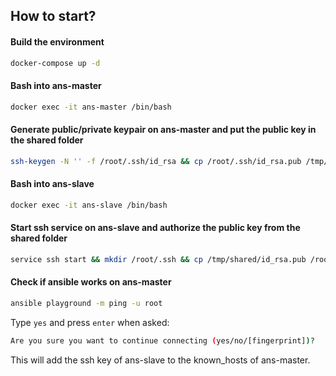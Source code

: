 ## How to start?

#### Build the environment

```bash
docker-compose up -d
```

#### Bash into ans-master

```bash
docker exec -it ans-master /bin/bash
```

#### Generate public/private keypair on ans-master and put the public key in the shared folder

```bash
ssh-keygen -N '' -f /root/.ssh/id_rsa && cp /root/.ssh/id_rsa.pub /tmp/shared
```

#### Bash into ans-slave

```bash
docker exec -it ans-slave /bin/bash
```

#### Start ssh service on ans-slave and authorize the public key from the shared folder

```bash
service ssh start && mkdir /root/.ssh && cp /tmp/shared/id_rsa.pub /root/.ssh/authorized_keys
```

#### Check if ansible works on ans-master

```bash
ansible playground -m ping -u root
```

Type `yes` and press `enter` when asked:

```bash
Are you sure you want to continue connecting (yes/no/[fingerprint])?
```

This will add the ssh key of ans-slave to the known_hosts of ans-master.